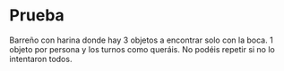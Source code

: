  # Prueba
 
 Barreño con harina donde hay 3 objetos a encontrar solo con la boca. 1 objeto por persona y los turnos como queráis. No podéis repetir si no lo intentaron todos.
